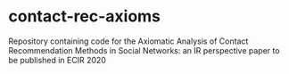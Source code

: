 # contact-rec-axioms
Repository containing code for the Axiomatic Analysis of Contact Recommendation Methods in Social Networks: an IR perspective paper to be published in ECIR 2020
